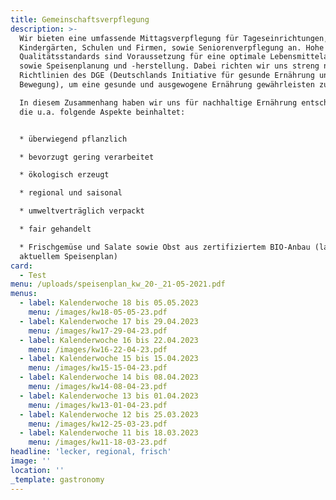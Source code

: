 ```yaml
---
title: Gemeinschaftsverpflegung
description: >-
  Wir bieten eine umfassende Mittagsverpflegung für Tageseinrichtungen,
  Kindergärten, Schulen und Firmen, sowie Seniorenverpflegung an. Hohe
  Qualitätsstandards sind Voraussetzung für eine optimale Lebensmittelauswahl
  sowie Speisenplanung und -herstellung. Dabei richten wir uns streng nach den
  Richtlinien des DGE (Deutschlands Initiative für gesunde Ernährung und mehr
  Bewegung), um eine gesunde und ausgewogene Ernährung gewährleisten zu können.

  In diesem Zusammenhang haben wir uns für nachhaltige Ernährung entschieden,
  die u.a. folgende Aspekte beinhaltet:


  * überwiegend pflanzlich

  * bevorzugt gering verarbeitet

  * ökologisch erzeugt

  * regional und saisonal

  * umweltverträglich verpackt

  * fair gehandelt

  * Frischgemüse und Salate sowie Obst aus zertifiziertem BIO-Anbau (laut
  aktuellem Speisenplan)
card:
  - Test
menu: /uploads/speisenplan_kw_20-_21-05-2021.pdf
menus:
  - label: Kalenderwoche 18 bis 05.05.2023
    menu: /images/kw18-05-05-23.pdf
  - label: Kalenderwoche 17 bis 29.04.2023
    menu: /images/kw17-29-04-23.pdf
  - label: Kalenderwoche 16 bis 22.04.2023
    menu: /images/kw16-22-04-23.pdf
  - label: Kalenderwoche 15 bis 15.04.2023
    menu: /images/kw15-15-04-23.pdf
  - label: Kalenderwoche 14 bis 08.04.2023
    menu: /images/kw14-08-04-23.pdf
  - label: Kalenderwoche 13 bis 01.04.2023
    menu: /images/kw13-01-04-23.pdf
  - label: Kalenderwoche 12 bis 25.03.2023
    menu: /images/kw12-25-03-23.pdf
  - label: Kalenderwoche 11 bis 18.03.2023
    menu: /images/kw11-18-03-23.pdf
headline: 'lecker, regional, frisch'
image: ''
location: ''
_template: gastronomy
---
```


